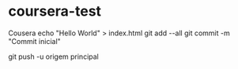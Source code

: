 # coursera-test
Cousera
echo "Hello World" > index.html
git add --all
git commit -m "Commit inicial"

 git push -u origem principal
